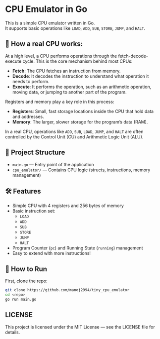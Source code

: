 # CPU Emulator in Go

This is a simple CPU emulator written in Go.  
It supports basic operations like `LOAD`, `ADD`, `SUB`, `STORE`, `JUMP`, and `HALT`.


## 🧠 How a real CPU works:
At a high level, a CPU performs operations through the fetch-decode-execute cycle. This is the core mechanism behind most CPUs:
- **Fetch**: The CPU fetches an instruction from memory.
- **Decode**: It decodes the instruction to understand what operation it needs to perform.
- **Execute**: It performs the operation, such as an arithmetic operation, moving data, or jumping to another part of the program.

Registers and memory play a key role in this process:
  - **Registers**: Small, fast storage locations inside the CPU that hold data and addresses.
  - **Memory**: The larger, slower storage for the program’s data (RAM).

In a real CPU, operations like `ADD`, `SUB`, `LOAD`, `JUMP`, and `HALT` are often controlled by the Control Unit (CU) and Arithmetic Logic Unit (ALU).



## 📂 Project Structure

- `main.go` — Entry point of the application
- `cpu_emulator/` — Contains CPU logic (structs, instructions, memory management)

## 🛠 Features

- Simple CPU with 4 registers and 256 bytes of memory
- Basic instruction set:
  - `LOAD`
  - `ADD`
  - `SUB`
  - `STORE`
  - `JUMP`
  - `HALT`
- Program Counter (`pc`) and Running State (`running`) management
- Easy to extend with more instructions!

## 🚀 How to Run

First, clone the repo:

```bash
git clone https://github.com/manoj2994/tiny_cpu_emulator
cd <repo>
go run main.go
```


## LICENSE
This project is licensed under the MIT License — see the LICENSE file for details.

